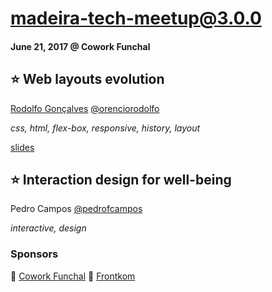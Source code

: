 # madeira-tech-meetup@3.0.0
#### June 21, 2017 @ Cowork Funchal

## ⭐ Web layouts evolution
[Rodolfo Gonçalves](https://github.com/OrencioRodolfo) [@orenciorodolfo](https://twitter.com/orenciorodolfo)

_css, html, flex-box, responsive, history, layout_

[slides](http://slides.com/rodolfogoncalves/deck-1-3#/)

## ⭐ Interaction design for well-being
Pedro Campos [@pedrofcampos](https://twitter.com/pedrofcampos)

_interactive, design_

### Sponsors
🏢 [Cowork Funchal](http://www.coworkfunchal.pt/)
🥪 [Frontkom](http://frontkom.com/)
